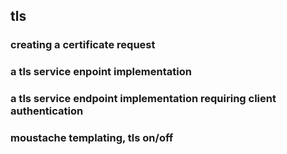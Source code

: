## tls


### creating a certificate request

### a tls service enpoint implementation

### a tls service endpoint implementation requiring client authentication

### moustache templating, tls on/off

